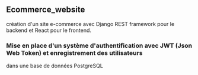 ## Ecommerce_website

création d'un site e-commerce avec Django REST framework pour le backend et React pour le frontend.

### Mise en place d'un système d'authentification avec JWT (Json Web Token) et enregistrement des utilisateurs
dans une base de données PostgreSQL

